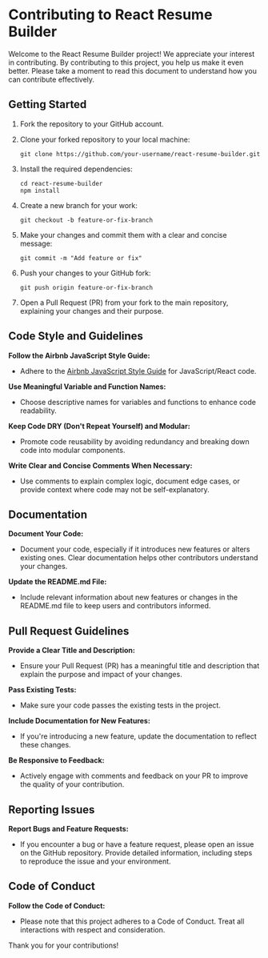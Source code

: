 # Contributing to React Resume Builder

Welcome to the React Resume Builder project! We appreciate your interest in contributing. By contributing to this project, you help us make it even better. Please take a moment to read this document to understand how you can contribute effectively.

## Getting Started

1. Fork the repository to your GitHub account.
2. Clone your forked repository to your local machine:

   ```
   git clone https://github.com/your-username/react-resume-builder.git
    ```
3. Install the required dependencies:

    ```
    cd react-resume-builder
    npm install
    ```

4. Create a new branch for your work:

    ```
    git checkout -b feature-or-fix-branch
    ```

5. Make your changes and commit them with a clear and concise message:

    ```
    git commit -m "Add feature or fix"
    ```

6. Push your changes to your GitHub fork:

    ```
    git push origin feature-or-fix-branch
    ```

7. Open a Pull Request (PR) from your fork to the main repository, explaining your changes and their purpose.

## Code Style and Guidelines

**Follow the Airbnb JavaScript Style Guide:** 
- Adhere to the [Airbnb JavaScript Style Guide](https://github.com/airbnb/javascript) for JavaScript/React code.

**Use Meaningful Variable and Function Names:** 
- Choose descriptive names for variables and functions to enhance code readability.

**Keep Code DRY (Don't Repeat Yourself) and Modular:** 
- Promote code reusability by avoiding redundancy and breaking down code into modular components.

**Write Clear and Concise Comments When Necessary:** 
- Use comments to explain complex logic, document edge cases, or provide context where code may not be self-explanatory.

## Documentation

**Document Your Code:** 
- Document your code, especially if it introduces new features or alters existing ones. Clear documentation helps other contributors understand your changes.

**Update the README.md File:** 
- Include relevant information about new features or changes in the README.md file to keep users and contributors informed.

## Pull Request Guidelines

**Provide a Clear Title and Description:** 
- Ensure your Pull Request (PR) has a meaningful title and description that explain the purpose and impact of your changes.

**Pass Existing Tests:** 
- Make sure your code passes the existing tests in the project.

**Include Documentation for New Features:** 
- If you're introducing a new feature, update the documentation to reflect these changes.

**Be Responsive to Feedback:** 
- Actively engage with comments and feedback on your PR to improve the quality of your contribution.

## Reporting Issues

**Report Bugs and Feature Requests:** 
- If you encounter a bug or have a feature request, please open an issue on the GitHub repository. Provide detailed information, including steps to reproduce the issue and your environment.

## Code of Conduct

**Follow the Code of Conduct:** 
- Please note that this project adheres to a Code of Conduct. Treat all interactions with respect and consideration.

Thank you for your contributions!